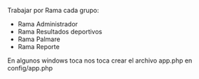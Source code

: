Trabajar por Rama cada grupo:

-  Rama Administrador
-  Rama Resultados deportivos
-  Rama Palmare
-  Rama Reporte


En algunos windows toca nos toca crear el archivo app.php en config/app.php
